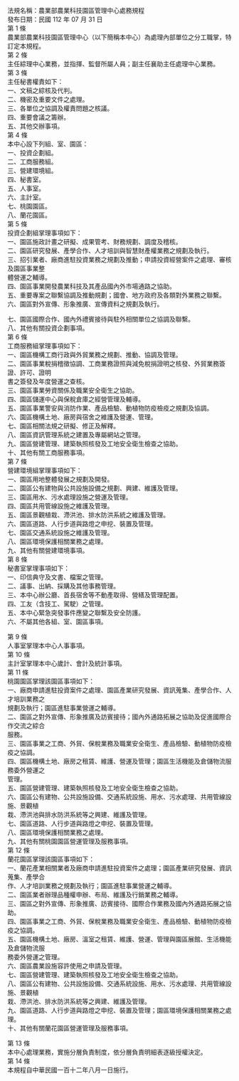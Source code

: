 法規名稱：農業部農業科技園區管理中心處務規程  
發布日期：民國 112 年 07 月 31 日  
第 1 條  
農業部農業科技園區管理中心（以下簡稱本中心）為處理內部單位之分工職掌，特訂定本規程。  
第 2 條  
主任綜理中心業務，並指揮、監督所屬人員；副主任襄助主任處理中心業務。  
第 3 條  
主任秘書權責如下：  
一、文稿之綜核及代判。  
二、機密及重要文件之處理。  
三、各單位之協調及權責問題之核議。  
四、重要會議之籌辦。  
五、其他交辦事項。  
第 4 條  
本中心設下列組、室、園區：  
一、投資企劃組。  
二、工商服務組。  
三、營建環境組。  
四、秘書室。  
五、人事室。  
六、主計室。  
七、桃園園區。  
八、蘭花園區。  
第 5 條  
投資企劃組掌理事項如下：  
一、園區施政計畫之研擬、成果管考、財務規劃、調度及稽核。  
二、園區研究發展、產學合作、人才培訓與智慧財產權業務之規劃及執行。  
三、招引業者、廠商進駐投資業務之規劃及推動；申請投資經營案件之處理、審核及園區事業整  
體營運之輔導。  
四、園區事業開發農業科技及其產品國內外市場通路之協助。  
五、重要專案之聯繫協調及推動規劃；國會、地方政府及各類對外業務之聯繫。  
六、園區對外宣傳、形象推廣、宣傳資料之規劃及執行。  


七、園區國際合作、國內外禮賓接待與駐外相關單位之協調及聯繫。  
八、其他有關投資企劃事項。  
第 6 條  
工商服務組掌理事項如下：  
一、園區機構工商行政與外貿業務之規劃、推動、協調及管理。  
二、園區事業稅捐稽徵協調、工商業務證照與減免稅捐證明之核發、外貿業務簽證、許可、證明  
書之簽發及年度營運之查核。  
三、園區事業勞資關係及職業安全衛生之協助。  
四、園區儲運中心與保稅倉庫之經營管理及輔導。  
五、園區事業警安與消防作業、產品檢驗、動植物防疫檢疫之規劃及協調。  
六、園區機構土地、廠房與宿舍之維護及營運、管理。  
七、園區相關法規之研擬、修正及解釋。  
八、園區資訊管理系統之建置及專屬網站之管理。  
九、園區營建管理、建築執照核發及工地安全衛生檢查之協助。  
十、其他有關工商服務事項。  
第 7 條  
營建環境組掌理事項如下：  
一、園區用地整體發展之規劃及開發。  
二、園區公有建物與公共設施設備之規劃、興建、維護及管理。  
三、園區用水、污水處理設施之營運及管理。  
四、園區共用管線設施之維護及管理。  
五、園區景觀植栽、滯洪池、排水防洪系統之維護及管理。  
六、園區道路、人行步道與路燈之申挖、裝置及管理。  
七、園區交通系統設施之維護及管理。  
八、園區環境保護相關業務之處理。  
九、其他有關營建環境事項。  
第 8 條  
秘書室掌理事項如下：  
一、印信典守及文書、檔案之管理。  
二、議事、出納、採購及其他事務管理。  
三、本中心辦公廳、首長宿舍等不動產取得、營繕及管理配置。  
四、工友（含技工、駕駛）之管理。  
五、本中心緊急突發事件應變之聯繫及安全防護。  
六、不屬其他各組、室、園區事項。  


第 9 條  
人事室掌理本中心人事事項。  
第 10 條  
主計室掌理本中心歲計、會計及統計事項。  
第 11 條  
桃園園區掌理該園區事項如下：  
一、廠商申請進駐投資案件之處理、園區產業研究發展、資訊蒐集、產學合作、人才培訓業務之  
規劃及執行；園區進駐事業營運之輔導。  
二、園區之對外宣傳、形象推廣及訪賓接待；國內外通路拓展之協助及促進國際合作交流之綜合  
服務。  
三、園區事業之工商、外貿、保稅業務及職業安全衛生、產品檢驗、動植物防疫檢疫之協調。  
四、園區機構土地、廠房之租賃、維護、營運及管理；園區生活機能及倉儲物流服務委外營運之  
管理。  
五、園區營建管理、建築執照核發及工地安全衛生檢查之協助。  
六、園區公有建物、公共設施設備、交通系統設施、用水、污水處理、共用管線設施、景觀植  
栽、滯洪池與排水防洪系統等之興建、維護及管理。  
七、園區道路、人行步道與路燈之申挖、裝置及管理。  
八、園區環境保護相關業務之處理。  
九、其他有關桃園園區營運管理及服務事項。  
第 12 條  
蘭花園區掌理該園區事項如下：  
一、蘭花產業相關業者及廠商申請進駐投資案件之處理；園區產業研究發展、資訊蒐集、產學合  
作、人才培訓業務之規劃及執行；園區進駐事業營運之輔導。  
二、園區業者辦理品種權申辦、布局、維護及行銷業務之輔導。  
三、園區之對外宣傳、形象推廣、訪賓接待、國際合作業務及國內外通路拓展之協助。  
四、園區事業之工商、外貿、保稅業務及職業安全衛生、產品檢驗、動植物防疫檢疫之協調。  
五、園區機構土地、廠房、溫室之租賃、維護、營運、管理與園區展館、生活機能及倉儲物流服  
務委外營運之管理。  
六、園區農業設施容許使用之申請及管理。  
七、園區營建管理、建築執照核發及工地安全衛生檢查之協助。  
八、園區公有建物、公共設施設備、交通系統設施、用水、污水處理、共用管線設施、景觀植  
栽、滯洪池、排水防洪系統等之興建、維護及管理。  
九、園區道路、人行步道與路燈之申挖、裝置及管理；園區環境保護相關業務之處理。  
十、其他有關蘭花園區營運管理及服務事項。  


第 13 條  
本中心處理業務，實施分層負責制度，依分層負責明細表逐級授權決定。  
第 14 條  
本規程自中華民國一百十二年八月一日施行。  


